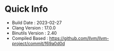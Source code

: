 # Quick Info
* Build Date : 2023-02-27
* Clang Version : 17.0.0
* Binutils Version : 2.40
* Compiled Based : https://github.com/llvm/llvm-project/commit/f69a0d0d
